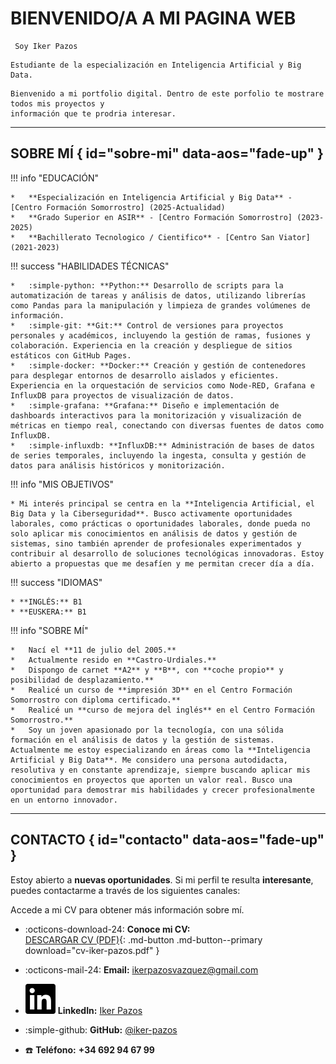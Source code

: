 # BIENVENIDO/A A MI PAGINA WEB
<pre><code> Soy Iker Pazos </code></pre>
  
<pre><code>Estudiante de la especialización en Inteligencia Artificial y Big Data.</code></pre>

<pre><code>Bienvenido a mi portfolio digital. Dentro de este porfolio te mostrare todos mis proyectos y 
información que te prodria interesar.</code></pre>

---

## SOBRE MÍ { id="sobre-mi" data-aos="fade-up" }

!!! info "EDUCACIÓN"

    *   **Especialización en Inteligencia Artificial y Big Data** - [Centro Formación Somorrostro] (2025-Actualidad)
    *   **Grado Superior en ASIR** - [Centro Formación Somorrostro] (2023-2025)
    *   **Bachillerato Tecnologico / Cientifico** - [Centro San Viator] (2021-2023)

!!! success "HABILIDADES TÉCNICAS"

    *   :simple-python: **Python:** Desarrollo de scripts para la automatización de tareas y análisis de datos, utilizando librerías como Pandas para la manipulación y limpieza de grandes volúmenes de información.
    *   :simple-git: **Git:** Control de versiones para proyectos personales y académicos, incluyendo la gestión de ramas, fusiones y colaboración. Experiencia en la creación y despliegue de sitios estáticos con GitHub Pages.
    *   :simple-docker: **Docker:** Creación y gestión de contenedores para desplegar entornos de desarrollo aislados y eficientes. Experiencia en la orquestación de servicios como Node-RED, Grafana e InfluxDB para proyectos de visualización de datos.
    *   :simple-grafana: **Grafana:** Diseño e implementación de dashboards interactivos para la monitorización y visualización de métricas en tiempo real, conectando con diversas fuentes de datos como InfluxDB.
    *   :simple-influxdb: **InfluxDB:** Administración de bases de datos de series temporales, incluyendo la ingesta, consulta y gestión de datos para análisis históricos y monitorización.

!!! info "MIS OBJETIVOS"

    * Mi interés principal se centra en la **Inteligencia Artificial, el Big Data y la Ciberseguridad**. Busco activamente oportunidades laborales, como prácticas o oportunidades laborales, donde pueda no solo aplicar mis conocimientos en análisis de datos y gestión de sistemas, sino también aprender de profesionales experimentados y contribuir al desarrollo de soluciones tecnológicas innovadoras. Estoy abierto a propuestas que me desafíen y me permitan crecer día a día.

!!! success "IDIOMAS"

    * **INGLÉS:** B1
    * **EUSKERA:** B1

!!! info "SOBRE MÍ"

    *   Nací el **11 de julio del 2005.**
    *   Actualmente resido en **Castro-Urdiales.**
    *   Dispongo de carnet **A2** y **B**, con **coche propio** y posibilidad de desplazamiento.**
    *   Realicé un curso de **impresión 3D** en el Centro Formación Somorrostro con diploma certificado.**
    *   Realicé un **curso de mejora del inglés** en el Centro Formación Somorrostro.**
    *   Soy un joven apasionado por la tecnología, con una sólida formación en el análisis de datos y la gestión de sistemas. Actualmente me estoy especializando en áreas como la **Inteligencia Artificial y Big Data**. Me considero una persona autodidacta, resolutiva y en constante aprendizaje, siempre buscando aplicar mis conocimientos en proyectos que aporten un valor real. Busco una oportunidad para demostrar mis habilidades y crecer profesionalmente en un entorno innovador.

---
<!--
## PROYECTOS { id="proyectos" data-aos="fade-up" }

Esta es una selección de los proyectos más representativos en los que he trabajado.

<div class="grid cards" markdown>

-   __Despliegue de Monitorización__

    ---

    **Descripción:** Creación de un stack de monitorización completo usando Elastic Stack y Grafana para visualizar métricas y logs de sistemas en tiempo real.

    **Tecnologías:** `Elasticsearch` `Logstash` `Kibana` `Grafana` `Docker`

    [:octicons-arrow-right-24: Ver en GitHub](https://github.com/tu-usuario/proyecto-1)

-   __Análisis de Datos con Python__

    ---

    **Descripción:** Script para la ingesta y análisis de un gran volumen de datos, generando informes automáticos sobre patrones y anomalías.

    **Tecnologías:** `Python` `Pandas` `Matplotlib` `Git`

    [:octicons-arrow-right-24: Ver en GitHub](https://github.com/tu-usuario/proyecto-2)

</div>

---
-->
## CONTACTO { id="contacto" data-aos="fade-up" }

Estoy abierto a **nuevas oportunidades**. Si mi perfil te resulta **interesante**, puedes contactarme a través de los siguientes canales:

Accede a mi CV para obtener más información sobre mí. 

-   :octicons-download-24: **Conoce mi CV:** <br> [DESCARGAR CV (PDF)](assets/cv-iker-pazos.pdf){: .md-button .md-button--primary download="cv-iker-pazos.pdf" }


-   :octicons-mail-24: **Email:** [ikerpazosvazquez@gmail.com](mailto:ikerpazosvazquez@gmail.com)
-   <img src="../assets/icons/linkedin.svg" class="icon" /> **LinkedIn:** [Iker Pazos](https://www.linkedin.com/in/iker-pazos-vazquez-23226736b/)
-   :simple-github: **GitHub:** [@iker-pazos](https://github.com/iker-pazos)
-   :telephone: **Teléfono:** **+34 692 94 67 99**
